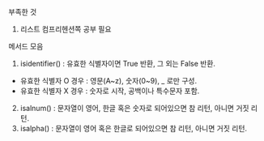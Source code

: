 부족한 것

1. 리스트 컴프리헨션쪽 공부 필요




메서드 모음
1. isidentifier() : 유효한 식별자이면 True 반환, 그 외는 False 반환.
- 유효한 식별자 O 경우 : 영문(A~z), 숫자(0~9), _ 로만 구성.
- 유효한 식별자 X 경우 : 숫자로 시작, 공백이나 특수문자 포함.

2. isalnum() : 문자열이 영어, 한글 혹은 숫자로 되어있으면 참 리턴, 아니면 거짓 리턴.
3. isalpha() : 문자열이 영어 혹은 한글로 되어있으면 참 리턴, 아니면 거짓 리턴.
